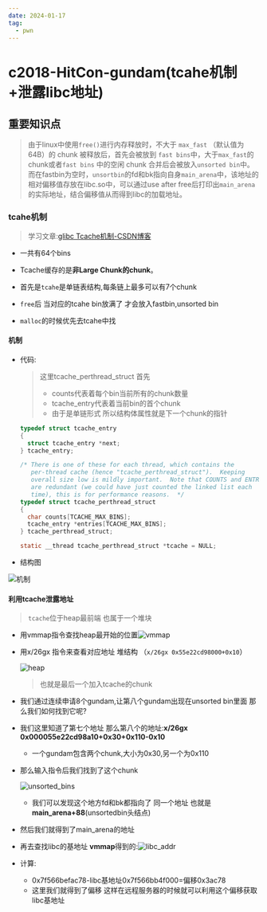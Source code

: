 ```yaml
---
date: 2024-01-17
tag:
  - pwn
---
```

# c2018-HitCon-gundam(tcahe机制+泄露libc地址)

## 重要知识点

> 由于linux中使用`free()`进行内存释放时，不大于 `max_fast` （默认值为 64B）的 chunk 被释放后，首先会被放到 `fast bins`中，大于`max_fast`的chunk或者`fast bins` 中的空闲 chunk 合并后会被放入`unsorted bin`中。而在fastbin为空时，`unsortbin`的fd和bk指向自身`main_arena`中，该地址的相对偏移值存放在libc.so中，可以通过use after free后打印出`main_arena`的实际地址，结合偏移值从而得到libc的加载地址。

### tcahe机制

> 学习文章:[glibc Tcache机制-CSDN博客](https://blog.csdn.net/qq_40890756/article/details/102560506)

- 一共有64个bins
- Tcache缓存的是**非Large Chunk的chunk**。

- 首先是`tcahe`是单链表结构,每条链上最多可以有7个chunk
- `free`后 当对应的tcahe bin放满了 才会放入fastbin,unsorted bin
- `malloc`的时候优先去tcahe中找

#### 机制

- 代码:

  > 这里tcache_perthread_struct 首先
  >
  > - counts代表着每个bin当前所有的chunk数量
  > - tcache_entry代表着当前bin的首个chunk
  > - 由于是单链形式 所以结构体属性就是下一个chunk的指针

  ```c
  typedef struct tcache_entry
  {
    struct tcache_entry *next;
  } tcache_entry;
  
  /* There is one of these for each thread, which contains the
     per-thread cache (hence "tcache_perthread_struct").  Keeping
     overall size low is mildly important.  Note that COUNTS and ENTRIES
     are redundant (we could have just counted the linked list each
     time), this is for performance reasons.  */
  typedef struct tcache_perthread_struct
  {
    char counts[TCACHE_MAX_BINS];
    tcache_entry *entries[TCACHE_MAX_BINS];
  } tcache_perthread_struct;
  
  static __thread tcache_perthread_struct *tcache = NULL;
  
  ```

- 结构图

![机制](https://awaqwqa.github.io/img/tcahe/tcahe结构体.png)

#### 利用tcache泄露地址

> `tcache`位于heap最前端 也属于一个堆块

- 用vmmap指令查找heap最开始的位置![vmmap](https://awaqwqa.github.io/img/tcahe/vmmap.png)

- 用x/26gx 指令来查看对应地址 堆结构 （`x/26gx 0x55e22cd98000+0x10`）

  ![heap](https://awaqwqa.github.io/img/tcahe/tcache_heap.png)

  > 也就是最后一个加入tcache的chunk

- 我们通过连续申请8个gundam,让第八个gundam出现在unsorted bin里面 那么我们如何找到它呢?

- 我们这里知道了第七个地址 那么第八个的地址:**x/26gx 0x000055e22cd98a10+0x30+0x110-0x10**

  - 一个gundam包含两个chunk,大小为0x30,另一个为0x110

- 那么输入指令后我们找到了这个chunk

  ![unsorted_bins](https://awaqwqa.github.io/img/tcahe/unsorted_bin.png)

  - 我们可以发现这个地方fd和bk都指向了 同一个地址 也就是**main_arena+88**(unsortedbin头结点)

- 然后我们就得到了main_arena的地址

- 再去查找libc的基地址 **vmmap**得到的:![libc_addr](https://awaqwqa.github.io/img/tcahe/libc_addr.png)

- 计算:

  - 0x7f566befac78-libc基地址0x7f566bb4f000=偏移0x3ac78
  - 这里我们就得到了偏移 这样在远程服务器的时候就可以利用这个偏移获取libc基地址

  